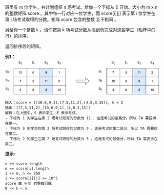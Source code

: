 班里有 m 位学生，共计划组织 n 场考试。给你一个下标从 0 开始、大小为 m x n 的整数矩阵 score ，其中每一行对应一位学生，而 score[i][j] 表示第 i 位学生在第 j 场考试取得的分数。矩阵 score 包含的整数 互不相同 。

另给你一个整数 k 。请你按第 k 场考试分数从高到低完成对这些学生（矩阵中的行）的排序。

返回排序后的矩阵。

**例1：**
![image](example1.png)
```
输入：score = [[10,6,9,1],[7,5,11,2],[4,8,3,15]], k = 2
输出：[[7,5,11,2],[10,6,9,1],[4,8,3,15]]
解释：在上图中，S 表示学生，E 表示考试。
- 下标为 1 的学生在第 2 场考试取得的分数为 11 ，这是考试的最高分，所以 TA 需要排在第一。
- 下标为 0 的学生在第 2 场考试取得的分数为 9 ，这是考试的第二高分，所以 TA 需要排在第二。
- 下标为 2 的学生在第 2 场考试取得的分数为 3 ，这是考试的最低分，所以 TA 需要排在第三。
```

**提示:**
```
m == score.length
n == score[i].length
1 <= m, n <= 250
1 <= score[i][j] <= 10^5
score 由 不同 的整数组成
0 <= k < n
```

